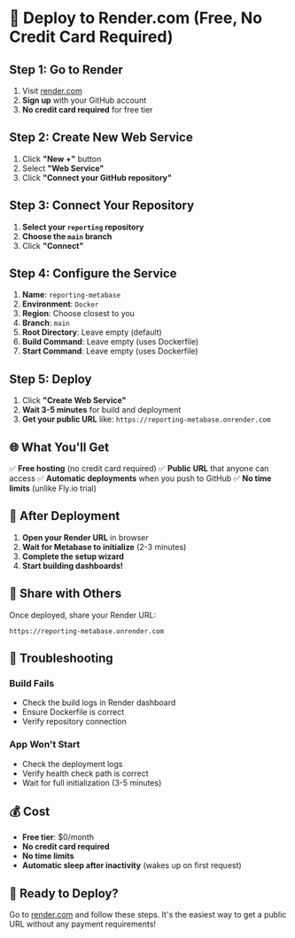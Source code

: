 # 🚀 Deploy to Render.com (Free, No Credit Card Required)

## Step 1: Go to Render
1. Visit [render.com](https://render.com)
2. **Sign up** with your GitHub account
3. **No credit card required** for free tier

## Step 2: Create New Web Service
1. Click **"New +"** button
2. Select **"Web Service"**
3. Click **"Connect your GitHub repository"**

## Step 3: Connect Your Repository
1. **Select your `reporting` repository**
2. **Choose the `main` branch**
3. Click **"Connect"**

## Step 4: Configure the Service
1. **Name**: `reporting-metabase`
2. **Environment**: `Docker`
3. **Region**: Choose closest to you
4. **Branch**: `main`
5. **Root Directory**: Leave empty (default)
6. **Build Command**: Leave empty (uses Dockerfile)
7. **Start Command**: Leave empty (uses Dockerfile)

## Step 5: Deploy
1. Click **"Create Web Service"**
2. **Wait 3-5 minutes** for build and deployment
3. **Get your public URL** like: `https://reporting-metabase.onrender.com`

## 🌐 What You'll Get

✅ **Free hosting** (no credit card required)
✅ **Public URL** that anyone can access
✅ **Automatic deployments** when you push to GitHub
✅ **No time limits** (unlike Fly.io trial)

## 🔗 After Deployment

1. **Open your Render URL** in browser
2. **Wait for Metabase to initialize** (2-3 minutes)
3. **Complete the setup wizard**
4. **Start building dashboards!**

## 📱 Share with Others

Once deployed, share your Render URL:
```
https://reporting-metabase.onrender.com
```

## 🚨 Troubleshooting

### Build Fails
- Check the build logs in Render dashboard
- Ensure Dockerfile is correct
- Verify repository connection

### App Won't Start
- Check the deployment logs
- Verify health check path is correct
- Wait for full initialization (3-5 minutes)

## 💰 Cost
- **Free tier**: $0/month
- **No credit card required**
- **No time limits**
- **Automatic sleep after inactivity** (wakes up on first request)

## 🎯 Ready to Deploy?

Go to [render.com](https://render.com) and follow these steps. It's the easiest way to get a public URL without any payment requirements!
